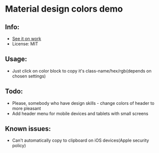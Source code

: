 # Material design colors demo

## Info:

* [See it on work](https://material-design-colors.github.io)
* License: MIT

## Usage:

* Just click on color block to copy it's class-name/hex/rgb(depends on chosen settings)

## Todo:

* Please, somebody who have design skills - change colors of header to more pleasant
* Add header menu for mobile devices and tablets with small screens

## Known issues:

* Can't automatically copy to clipboard on iOS devices(Apple security policy) 